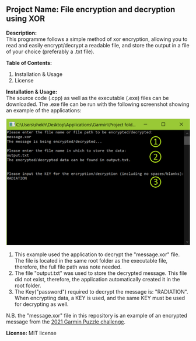 ## **Project Name:** File encryption and decryption using XOR

**Description:** <br>This programme follows a simple method of xor encryption, allowing you to read and easily encrypt/decrypt a readable file, and store the output in a file of your choice (preferably a .txt file).

**Table of Contents:**
<ol>
  <li>Installation & Usage</li>
  <li>License</li>
</ol>

**Installation & Usage:**<br>The source code (.cpp) as well as the executable (.exe) files can be downloaded. The .exe file can be run with the following screenshot showing an example of the applications: <br>
<center><img src="exampleRun.png" alt="example" width="750"/></center>
<ol>
  <li> This example used the application to decrypt the "message.xor" file. The file is located in the same root folder as the executable file, therefore, the full file path was note needed.</li>
  <li> The file "output.txt" was used to store the decrypted message. This file did not exist, therefore, the application automatically created it in the root folder.</li>
  <li> The Key("password") required to decrypt the message is: "RADIATION". When encrypting data, a KEY is used, and the same KEY must be used for decrypting as well.</li>
</ol>
  
 N.B. the "message.xor" file in this repository is an example of an encrypted message from the [2021 Garmin Puzzle challenge](https://www.garminpuzzle.co.za/).

**License:** MIT license


